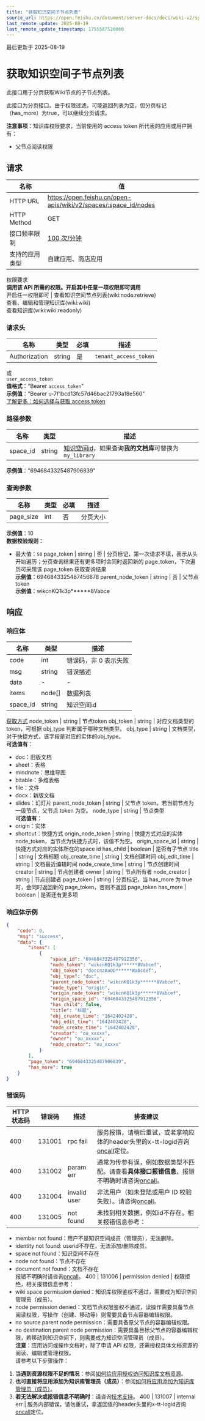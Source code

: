 ```yaml
---
title: "获取知识空间子节点列表"
source_url: https://open.feishu.cn/document/server-docs/docs/wiki-v2/space-node/list
last_remote_update: 2025-08-19
last_remote_update_timestamp: 1755587520000
---
```

最后更新于 2025-08-19

# 获取知识空间子节点列表

此接口用于分页获取Wiki节点的子节点列表。

此接口为分页接口。由于权限过滤，可能返回列表为空，但分页标记（has_more）为true，可以继续分页请求。

**注意事项**：知识库权限要求，当前使用的 access token 所代表的应用或用户拥有：
- 父节点阅读权限

## 请求
名称 | 值
---|---
HTTP URL | https://open.feishu.cn/open-apis/wiki/v2/spaces/:space_id/nodes
HTTP Method | GET
接口频率限制 | [100 次/分钟](https://open.feishu.cn/document/ukTMukTMukTM/uUzN04SN3QjL1cDN)
支持的应用类型 | 自建应用、商店应用
权限要求  
            **调用该 API 所需的权限。开启其中任意一项权限即可调用**  
            开启任一权限即可 | 查看知识空间节点列表(wiki:node:retrieve)  
            查看、编辑和管理知识库(wiki:wiki)  
            查看知识库(wiki:wiki:readonly)

### 请求头

名称 | 类型 | 必填 | 描述
--- | --- | --- | ---
Authorization | string | 是 | `tenant_access_token`  
或  
`user_access_token`  
**值格式**："Bearer `access_token`"  
**示例值**："Bearer u-7f1bcd13fc57d46bac21793a18e560"  
[了解更多：如何选择与获取 access token](https://open.feishu.cn/document/uAjLw4CM/ugTN1YjL4UTN24CO1UjN/trouble-shooting/how-to-choose-which-type-of-token-to-use)

### 路径参数

名称 | 类型 | 描述
--- | --- | ---
space_id | string | [知识空间id](https://open.feishu.cn/document/ukTMukTMukTM/uUDN04SN0QjL1QDN/wiki-overview)，如果查询**我的文档库**可替换为`my_library`  
**示例值**："6946843325487906839"

### 查询参数

名称 | 类型 | 必填 | 描述
--- | --- | --- | ---
page_size | int | 否 | 分页大小  
**示例值**：10  
**数据校验规则**：  
- 最大值：`50`
page_token | string | 否 | 分页标记，第一次请求不填，表示从头开始遍历；分页查询结果还有更多项时会同时返回新的 page_token，下次遍历可采用该 page_token 获取查询结果  
**示例值**：6946843325487456878
parent_node_token | string | 否 | 父节点token  
**示例值**：wikcnKQ1k3p******8Vabce

## 响应

### 响应体

名称 | 类型 | 描述
--- | --- | ---
code | int | 错误码，非 0 表示失败
msg | string | 错误描述
data | \- | \-
items | node\[\] | 数据列表
space_id | string | 知识空间id  
[获取方式](https://open.feishu.cn/document/ukTMukTMukTM/uUDN04SN0QjL1QDN/wiki-overview)
node_token | string | 节点token
obj_token | string | 对应文档类型的token，可根据 obj_type 判断属于哪种文档类型。
obj_type | string | 文档类型，对于快捷方式，该字段是对应的实体的obj_type。  
**可选值有**：  
- doc：旧版文档  
- sheet：表格  
- mindnote：思维导图  
- bitable：多维表格  
- file：文件  
- docx：新版文档  
- slides：幻灯片
parent_node_token | string | 父节点 token。若当前节点为一级节点，父节点 token 为空。
node_type | string | 节点类型  
**可选值有**：  
- origin：实体  
- shortcut：快捷方式
origin_node_token | string | 快捷方式对应的实体node_token，当节点为快捷方式时，该值不为空。
origin_space_id | string | 快捷方式对应的实体所在的space id
has_child | boolean | 是否有子节点
title | string | 文档标题
obj_create_time | string | 文档创建时间
obj_edit_time | string | 文档最近编辑时间
node_create_time | string | 节点创建时间
creator | string | 节点创建者
owner | string | 节点所有者
node_creator | string | 节点创建者
page_token | string | 分页标记，当 has_more 为 true 时，会同时返回新的 page_token，否则不返回 page_token
has_more | boolean | 是否还有更多项

### 响应体示例
```json
{
    "code": 0,
    "msg": "success",
    "data": {
        "items": [
            {
                "space_id": "6946843325487912356",
                "node_token": "wikcnKQ1k3p******8Vabcef",
                "obj_token": "doccnzAaOD******Wabcdef",
                "obj_type": "doc",
                "parent_node_token": "wikcnKQ1k3p******8Vabcef",
                "node_type": "origin",
                "origin_node_token": "wikcnKQ1k3p******8Vabcef",
                "origin_space_id": "6946843325487912356",
                "has_child": false,
                "title": "标题",
                "obj_create_time": "1642402428",
                "obj_edit_time": "1642402428",
                "node_create_time": "1642402428",
                "creator": "ou_xxxxx",
                "owner": "ou_xxxxx",
                "node_creator": "ou_xxxxx"
            }
        ],
        "page_token": "6946843325487906839",
        "has_more": true
    }
}
```

### 错误码

HTTP状态码 | 错误码 | 描述 | 排查建议
--- | --- | --- | ---
400 | 131001 | rpc fail | 服务报错，请稍后重试，或者拿响应体的header头里的x-tt-logid咨询[oncall](https://applink.feishu.cn/client/helpdesk/open?id=6626260912531570952)定位。
400 | 131002 | param err | 通常为传参有误，例如数据类型不匹配。请查看**具体接口报错信息**，报错不明确时请咨询[oncall](https://applink.feishu.cn/client/helpdesk/open?id=6626260912531570952)。
400 | 131004 | invalid user | 非法用户（如未登陆或用户 ID 校验失败）。请咨询[oncall](https://applink.feishu.cn/client/helpdesk/open?id=6626260912531570952)。
400 | 131005 | not found | 未找到相关数据，例如id不存在。相关报错信息参考：  
- member not found：用户不是知识空间成员（管理员），无法删除。  
- identity not found: userid不存在，无法添加/删除成员。  
- space not found：知识空间不存在  
- node not found：节点不存在  
- document not found：文档不存在  
报错不明确时请咨询[oncall](https://applink.feishu.cn/client/helpdesk/open?id=6626260912531570952)。
400 | 131006 | permission denied | 权限拒绝，相关报错信息参考：  
- wiki space permission denied：知识库权限鉴权不通过，需要成为知识空间管理员（成员）。  
- node permission denied：文档节点权限鉴权不通过，读操作需要具备节点阅读权限，写操作（创建、移动等）则需要具备节点容器编辑权限。  
- no source parent node permission：需要具备原父节点的容器编辑权限。  
- no destination parent node permission：需要具备目标父节点的容器编辑权限，若移动到知识空间下，则需要成为知识空间管理员（成员）。  
**注意**：应用访问或操作文档时，除了申请 API 权限，还需授权具体文档资源的阅读、编辑或管理权限。  
请参考以下步骤操作：   
1. **当遇到资源权限不足的情况**：参阅[如何给应用授权访问知识库文档资源](https://open.feishu.cn/document/ukTMukTMukTM/uUDN04SN0QjL1QDN/wiki-v2/wiki-qa#a40ad4ca)。  
2. **也可直接将应用添加为知识库管理员（成员）**：参阅[如何将应用添加为知识库管理员（成员）](https://open.feishu.cn/document/ukTMukTMukTM/uUDN04SN0QjL1QDN/wiki-v2/wiki-qa#b5da330b)。  
3. **若无法解决或报错信息不明确时**：请咨询[技术支持](https://applink.feishu.cn/client/helpdesk/open?id=6626260912531570952)。
400 | 131007 | internal err | 服务内部错误，请勿重试，拿返回值的header头里的x-tt-logid咨询[oncall](https://applink.feishu.cn/client/helpdesk/open?id=6626260912531570952)定位。
